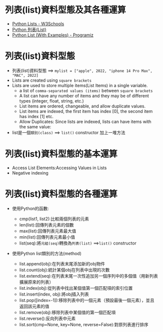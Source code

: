 # 列表(list)資料型態及其各種運算
- [Python Lists - W3Schools](https://www.w3schools.com/python/python_lists.asp)
- [Python 列表(List)]()
- [Python List (With Examples) - Programiz]()
# 列表(list)資料型態
- 列表(list)資料型態 ==> `mylist = ["apple", 2022, "iphone 14 Pro Max", "MAC", 2022]`
- Lists are created using `square brackets`
- Lists are used to store multiple items(List Items) in a single variable.
  - a list of `comma-separated values (items)` between `square brackets`
  - A list can have any number of items and they may be of different types (integer, float, string, etc.)
  - List items are ordered, changeable, and allow duplicate values.
  - List items are indexed, the first item has index [0], the second item has index [1] etc.
  - Allow Duplicates: Since lists are indexed, lists can have items with the same value:
- list是一個`類別(class)` ==> `list()` constructor 加上一堆方法

# 列表(list)資料型態的基本運算
- Access List Elements:Accessing Values in Lists
- Negative indexing

# 列表(list)資料型態的各種運算
- 使用Python的函數:
  - cmp(list1, list2):比較兩個列表的元素
  - len(list):回傳列表元素的個數
  - max(list):回傳列表元素最大值
  - min(list):回傳列表元素最小值
  - list(seq):將`元組(seq)`轉換為`列表(list)` ==>`list()` constructor

- 使用Python list類別的方法(method)
  - list.append(obj):在列表末尾添加新的obj物件
  - list.count(obj):統計某個obj在列表中出現的次數
  - list.extend(seq):在列表末尾一次性追加另一個序列中的多個值（用新列表擴展原來的列表）
  - list.index(obj):從列表中找出某個值第一個匹配項的索引位置
  - list.insert(index, obj):將obj插入列表
  - list.pop([index=-1]):移除列表中的一個元素（預設最後一個元素），並且返回該元素的值
  - list.remove(obj):移除列表中某個值的第一個匹配項
  - list.reverse():反向列表中元素
  - list.sort(cmp=None, key=None, reverse=False):對原列表進行排序
